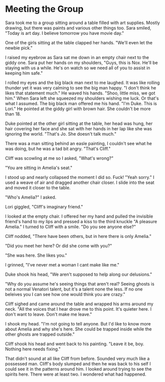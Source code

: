 # Meeting the Group

Sara took me to a group sitting around a table filled with art supplies.  Mostly drawing, but there was paints and various other things too.  Sara smiled, "Today is art day.  I believe tomorrow you have movie day."

One of the girls sitting at the table clapped her hands.  "We'll even let the newbie pick."

I raised my eyebrow as Sara sat me down in an empty chair next to the giddy one.  Sara put her hands on my shoulders, "Guys, this is Nox.  He'll be staying with us a while.  He's on watch so we need all of you to assist in keeping him safe."

I rolled my eyes and the big black man next to me laughed.  It was like rolling thunder yet it was very calming to see the big man happy.  "I don't think he likes that statement much." He waved his hands.  "Shoo, little miss, we got him."  When Sara left she squeezed my shoulders wishing me luck.  Or that's what I assumed.  The big black man offered me his hand.  "I'm Duke.  This is Lori."  He pointed at the giddy girl with brown hair.  She couldn't be more than 18.

Duke pointed at the other girl sitting at the table, her head was hung, her hair covering her face and she sat with her hands in her lap like she was ignoring the world.  "That's Jo.  She doesn't talk much."

There was a man sitting behind an easle painting, I couldn't see what he was doing, but he was a tad bit angry.  "That's Cliff."

Cliff was scowling at me so I asked, "What's wrong?"

"You are sitting in Amelia's seat."

I stood up and nearly collapsed the moment I did so.  Fuck!  "Yeah sorry."  I used a weave of air and dragged another chair closer.  I slide into the seat and  moved it closer to the table.

"Who's Amelia?" I asked.

Lori giggled, "Cliff's imaginary friend."

I looked at the empty chair.  I offered her my hand and pulled the invisible friend's hand to my lips and pressed a kiss to the third knuckle  "A pleasure Amelia."  I turned to Cliff with a smile.  "Do you see anyone else?"

Cliff nodded, "There have been others, but in here there is only Amelia."

"Did you meet her here?  Or did she come with you?"

"She was here.  She likes you."

I grinned, "I've never met a woman I cant make like me."

Duke shook his head, "We aren't supposed to help along our delusions."

"Why do you assume he's seeing things that aren't real?  Seeing ghosts is not a normal Venatori talent, but it's a talent none the less.  If no one beleives you I can see how one would think you are crazy."

Cliff sighed and came around the table and wrapped his arms around my neck.  "All the voices that I hear drove me to this point.  It's quieter here.  I don't want to leave.  Don't make me leave."

I shook my head.  "I'm not going to tell anyone.  But I'd like to know more about Amelia and why she's here.  She could be trapped inside while the other ghosts are trapped outside."

Cliff shook his head and went back to his painting.  "Leave it be, boy.  Nothing here needs fixing."

That didn't sound at all like Cliff from before.  Sounded very much like a possessed man.  Cliff's body slumped and then he was back to his self I could see it in the patterns around him.  I looked around trying to see the spirits here.  There were at least two.  I wondered what had happened.

